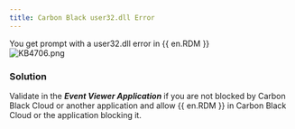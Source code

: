 ```yaml
---
title: Carbon Black user32.dll Error
---
```

You get prompt with a user32.dll error in {{ en.RDM }}  
![KB4706.png](/img/en/kb/KB4706.png)
### Solution
Validate in the ***Event Viewer Application*** if you are not blocked by Carbon Black Cloud or another application and allow {{ en.RDM }} in Carbon Black Cloud or the application blocking it.
